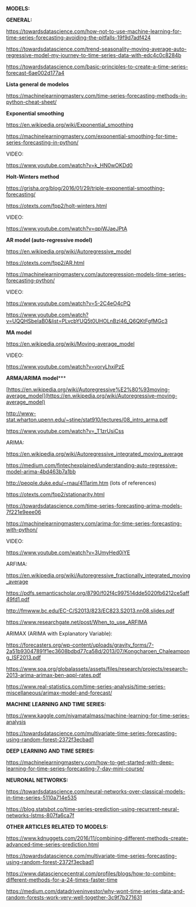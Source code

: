 

**MODELS:**

**GENERAL:**

 https://towardsdatascience.com/how-not-to-use-machine-learning-for-time-series-forecasting-avoiding-the-pitfalls-19f9d7adf424 

 https://towardsdatascience.com/trend-seasonality-moving-average-auto-regressive-model-my-journey-to-time-series-data-with-edc4c0c8284b 

 https://towardsdatascience.com/basic-principles-to-create-a-time-series-forecast-6ae002d177a4 



**Lista general de modelos**

 https://machinelearningmastery.com/time-series-forecasting-methods-in-python-cheat-sheet/ 





**Exponential smoothing**

 https://en.wikipedia.org/wiki/Exponential_smoothing 

 https://machinelearningmastery.com/exponential-smoothing-for-time-series-forecasting-in-python/ 

VIDEO:

 https://www.youtube.com/watch?v=k_HN0wOKDd0 

**Holt-Winters method**

 https://grisha.org/blog/2016/01/29/triple-exponential-smoothing-forecasting/ 

 https://otexts.com/fpp2/holt-winters.html 

VIDEO:

 https://www.youtube.com/watch?v=qpiWJaeJPtA 

**AR model (auto-regressive model)**

 https://en.wikipedia.org/wiki/Autoregressive_model 

 https://otexts.com/fpp2/AR.html 

 https://machinelearningmastery.com/autoregression-models-time-series-forecasting-python/ 

VIDEO:

 https://www.youtube.com/watch?v=5-2C4eO4cPQ 

 https://www.youtube.com/watch?v=UQQHSbeIaB0&list=PLvcbYUQ5t0UHOLnBzl46_Q6QKtFgfMGc3 

**MA model**

 https://en.wikipedia.org/wiki/Moving-average_model 

VIDEO:

 https://www.youtube.com/watch?v=voryLhxiPzE 

**ARMA/ARIMA model*****

 [https://en.wikipedia.org/wiki/Autoregressive%E2%80%93moving-average_model](https://en.wikipedia.org/wiki/Autoregressive–moving-average_model) 

 http://www-stat.wharton.upenn.edu/~stine/stat910/lectures/08_intro_arma.pdf 

 https://www.youtube.com/watch?v=_T1zrUsiCss 

ARIMA:

 https://en.wikipedia.org/wiki/Autoregressive_integrated_moving_average 

 https://medium.com/fintechexplained/understanding-auto-regressive-model-arima-4bd463b7a1bb 

  http://people.duke.edu/~rnau/411arim.htm (lots of references)

 https://otexts.com/fpp2/stationarity.html 

 https://towardsdatascience.com/time-series-forecasting-arima-models-7f221e9eee06 

 https://machinelearningmastery.com/arima-for-time-series-forecasting-with-python/ 

VIDEO:

 https://www.youtube.com/watch?v=3UmyHed0iYE 

ARFIMA:

 https://en.wikipedia.org/wiki/Autoregressive_fractionally_integrated_moving_average 

 https://pdfs.semanticscholar.org/8790/f02f4c997514dde5020fb6212ce5aff49fd1.pdf 

 http://fmwww.bc.edu/EC-C/S2013/823/EC823.S2013.nn08.slides.pdf 

 https://www.researchgate.net/post/When_to_use_ARFIMA 

ARIMAX (ARIMA with Explanatory Variable):

 https://forecasters.org/wp-content/uploads/gravity_forms/7-2a51b93047891f1ec3608bdbd77ca58d/2013/07/Kongcharoen_Chaleampong_ISF2013.pdf 

 https://www.soa.org/globalassets/assets/files/research/projects/research-2013-arima-arimax-ben-appl-rates.pdf 

 https://www.real-statistics.com/time-series-analysis/time-series-miscellaneous/arimax-model-and-forecast/ 



**MACHINE LEARNING AND TIME SERIES:**

 https://www.kaggle.com/niyamatalmass/machine-learning-for-time-series-analysis 

 https://towardsdatascience.com/multivariate-time-series-forecasting-using-random-forest-2372f3ecbad1 



**DEEP LEARNING AND TIME SERIES:**

 https://machinelearningmastery.com/how-to-get-started-with-deep-learning-for-time-series-forecasting-7-day-mini-course/ 



**NEURONAL NETWORKS:**

 https://towardsdatascience.com/neural-networks-over-classical-models-in-time-series-5110a714e535 

 https://blog.statsbot.co/time-series-prediction-using-recurrent-neural-networks-lstms-807fa6ca7f 



**OTHER ARTICLES RELATED TO MODELS:**

 https://www.kdnuggets.com/2016/11/combining-different-methods-create-advanced-time-series-prediction.html 

 https://towardsdatascience.com/multivariate-time-series-forecasting-using-random-forest-2372f3ecbad1 

 https://www.datasciencecentral.com/profiles/blogs/how-to-combine-different-methods-for-a-24-times-faster-time 

 https://medium.com/datadriveninvestor/why-wont-time-series-data-and-random-forests-work-very-well-together-3c9f7b271631 



